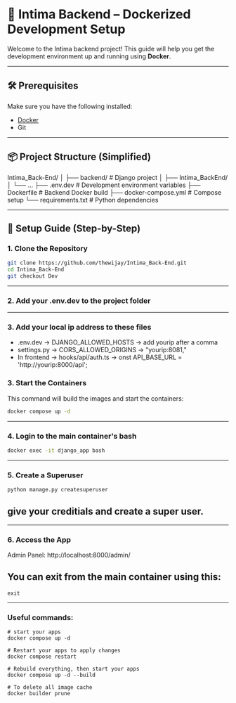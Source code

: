 # 🐳 Intima Backend – Dockerized Development Setup

Welcome to the Intima backend project! This guide will help you get the development environment up and running using **Docker**.

---

## 🛠️ Prerequisites

Make sure you have the following installed:

- [Docker](https://www.docker.com/products/docker-desktop)
- Git

---

## 📦 Project Structure (Simplified)

Intima_Back-End/
│
├── backend/ # Django project
│ ├── Intima_BackEnd/
│ └── ...
├── .env.dev # Development environment variables
├── Dockerfile # Backend Docker build
├── docker-compose.yml # Compose setup
└── requirements.txt # Python dependencies

---

## 🚀 Setup Guide (Step-by-Step)

### 1. Clone the Repository

```bash
git clone https://github.com/thewijay/Intima_Back-End.git
cd Intima_Back-End
git checkout Dev
```

---

### 2. Add your .env.dev to the project folder

---

### 3. Add your local ip address to these files

- .env.dev -> DJANGO_ALLOWED_HOSTS -> add yourip after a comma
- settings.py -> CORS_ALLOWED_ORIGINS -> "yourip:8081,"
- In frontend -> hooks/api/auth.ts -> onst API_BASE_URL = 'http://yourip:8000/api';

### 3. Start the Containers

This command will build the images and start the containers:

```bash
docker compose up -d
```

---

### 4. Login to the main container's bash

```bash
docker exec -it django_app bash
```

---

### 5. Create a Superuser

```bash
python manage.py createsuperuser
```

## give your creditials and create a super user.

---

### 6. Access the App

Admin Panel: http://localhost:8000/admin/

## You can exit from the main container using this:

```
exit
```

---

### Useful commands:

```
# start your apps
docker compose up -d

# Restart your apps to apply changes
docker compose restart

# Rebuild everything, then start your apps
docker compose up -d --build

# To delete all image cache
docker builder prune
```
